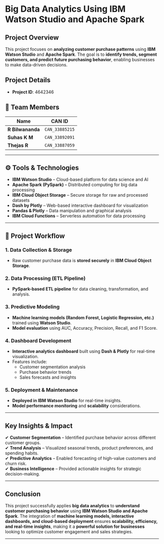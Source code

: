 # Big Data Analytics Using IBM Watson Studio and Apache Spark

## Project Overview
This project focuses on **analyzing customer purchase patterns** using **IBM Watson Studio** and **Apache Spark**. The goal is to **identify trends, segment customers, and predict future purchasing behavior**, enabling businesses to make data-driven decisions.

## Project Details
- **Project ID**: 4642346

## 👥 Team Members
| Name        | CAN ID         |
|------------|---------------|
| **R Bilwananda**  | `CAN_33885215` |
| **Suhas K M**     | `CAN_33892091` |
| **Thejas R**      | `CAN_33887059` |

---

## ⚙️ Tools & Technologies
- **IBM Watson Studio** – Cloud-based platform for data science and AI  
- **Apache Spark (PySpark)** – Distributed computing for big data processing  
- **IBM Cloud Object Storage** – Secure storage for raw and processed datasets  
- **Dash by Plotly** – Web-based interactive dashboard for visualization  
- **Pandas & Plotly** – Data manipulation and graphical analysis  
- **IBM Cloud Functions** – Serverless automation for data processing  

---

## 🚀 Project Workflow
### 1. Data Collection & Storage  
- Raw customer purchase data is **stored securely** in **IBM Cloud Object Storage**.

### 2. Data Processing (ETL Pipeline)  
- **PySpark-based ETL pipeline** for data cleaning, transformation, and analysis.

### 3. Predictive Modeling  
- **Machine learning models (Random Forest, Logistic Regression, etc.)** trained using **Watson Studio**.
- **Model evaluation** using AUC, Accuracy, Precision, Recall, and F1 Score.

### 4. Dashboard Development  
- **Interactive analytics dashboard** built using **Dash & Plotly** for real-time visualization.
- Features include:
  - Customer segmentation analysis
  - Purchase behavior trends
  - Sales forecasts and insights

### 5. Deployment & Maintenance  
- **Deployed in IBM Watson Studio** for real-time insights.
- **Model performance monitoring** and **scalability** considerations.

---

## Key Insights & Impact
✔ **Customer Segmentation** – Identified purchase behavior across different customer groups.  
✔ **Trend Analysis** – Visualized seasonal trends, product preferences, and spending habits.  
✔ **Predictive Analytics** – Enabled forecasting of high-value customers and churn risk.  
✔ **Business Intelligence** – Provided actionable insights for strategic decision-making.

---

## Conclusion
This project successfully applies **big data analytics** to **understand customer purchasing behavior** using **IBM Watson Studio and Apache Spark**. The integration of **machine learning models, interactive dashboards, and cloud-based deployment** ensures **scalability, efficiency, and real-time insights**, making it a **powerful solution for businesses** looking to optimize customer engagement and sales strategies.

---
